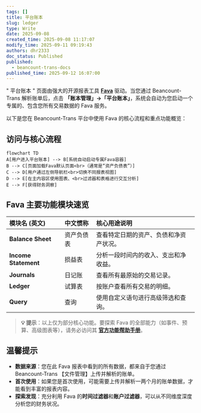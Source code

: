```yaml
---
tags: []
title: 平台账本
slug: ledger
type: Write
date: 2025-09-08
created_time: 2025-09-08 11:17:07
modify_time: 2025-09-11 09:19:43
authors: dhr2333
doc_status: Published
published:
  - beancount-trans-docs
published_time: 2025-09-12 16:07:00
---
```

" 平台账本 " 页面由强大的开源报表工具 **[Fava](https://beancount.github.io/fava/)** 驱动。当您通过 Beancount-Trans 解析账单后，点击 **「账本管理」->「平台账本」**，系统会自动为您启动一个专属的、包含您所有交易数据的 Fava 服务。

以下是您在 Beancount-Trans 平台中使用 Fava 的核心流程和重点功能概览：

## 访问与核心流程

```mermaid
flowchart TD
A[用户进入平台账本] --> B[系统自动启动专属Fava容器]
B --> C[页面加载Fava默认页面<br>（通常是“资产负债表”）]
C --> D[用户通过左侧导航栏<br>切换不同报表视图]
D --> E[在主内容区使用图表、<br>过滤器和表格进行交互分析]
E --> F[获得财务洞察]
```

## Fava 主要功能模块速览

| 模块名 (英文)             | 中文惯称  | 核心用途说明              |
| :------------------- | :---- | :------------------ |
| **Balance Sheet**    | 资产负债表 | 查看特定日期的资产、负债和净资产状况。 |
| **Income Statement** | 损益表   | 分析一段时间内的收入、支出和净收益。  |
| **Journals**         | 日记账   | 查看所有最原始的交易记录。       |
| **Ledger**           | 试算表   | 按账户查看所有交易的明细。       |
| **Query**            | 查询    | 使用自定义语句进行高级筛选和查询。   |

> **💡 提示**：以上仅为部分核心功能。要探索 Fava 的全部能力（如事件、预算、高级图表等），请务必访问其 **[官方功能帮助手册](https://fava.pythonanywhere.com/example-beancount-file/help/)**。

## 温馨提示

- **数据来源**：您在此 Fava 报表中看到的所有数据，都来自于您通过 Beancount-Trans 【文件管理】上传并解析的账单。
- **首次使用**：如果您是首次使用，可能需要上传并解析一两个月的账单数据，才能看到丰富的报表内容。
- **探索发现**：充分利用 Fava 的**时间过滤器**和**账户过滤器**，可以从不同维度深度分析您的财务状况。
